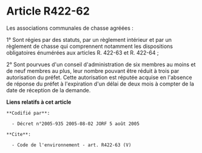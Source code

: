 # Article R422-62

Les associations communales de chasse agréées : 

1° Sont régies par des statuts, par un règlement intérieur et par un règlement de chasse qui comprennent notamment les
dispositions obligatoires énumérées aux articles R. 422-63 et R. 422-64 ; 

2° Sont pourvues d'un conseil d'administration de six membres au moins et de neuf membres au plus, leur nombre pouvant être
réduit à trois par autorisation du préfet. Cette autorisation est réputée acquise en l'absence de réponse du préfet à
l'expiration d'un délai de deux mois à compter de la date de réception de la demande.

**Liens relatifs à cet article**

	**Codifié par**:

	  - Décret n°2005-935 2005-08-02 JORF 5 août 2005

	**Cite**:

	  - Code de l'environnement - art. R422-63 (V)
